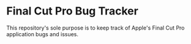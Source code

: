 # Final Cut Pro Bug Tracker

This repository's sole purpose is to keep track of Apple's Final Cut Pro application bugs and issues.
